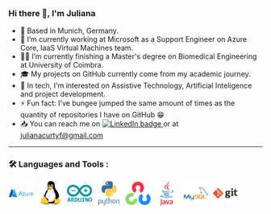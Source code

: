 
<img src="https://komarev.com/ghpvc/?username=julianacurtyf&style=flat-square&color=blue" alt=""/>

### Hi there 👋, I'm Juliana
- 📍  Based in Munich, Germany.
- 🔭 I’m currently working at Microsoft as a Support Engineer on Azure Core, IaaS Virtual Machines team.
- 👩‍🎓 I’m currently finishing a Master's degree on Biomedical Engineering at University of Coimbra.
- 🎓 My projects on GitHub currently come from my academic journey.
- 🎯 In tech, I'm interested on Assistive Technology, Artificial Inteligence and project development.
- ⚡ Fun fact: I've bungee jumped the same amount of times as the quantity of repositories I have on GitHub 😁
- 📥 You can reach me on <a href="https://www.linkedin.com/in/juliana-curty/">
    <img src = "https://img.shields.io/badge/LinkedIn-blue?logo=linkedin&logoColor=white&style=for-the-badge" alt="LinkedIn badge" width="70" height="20"/>
  </a>
  or at julianacurtyf@gmail.com
---

### :hammer_and_wrench: Languages and Tools :
<div>
  <img src="https://github.com/devicons/devicon/blob/master/icons/azure/azure-original-wordmark.svg" title="Azure" alt="Azure" width="50" height="50"/>&nbsp;
  <img src="https://github.com/devicons/devicon/blob/master/icons/linux/linux-original.svg" title="Linux"  alt="Linux" width="50" height="50"/>&nbsp;
  <img src="https://github.com/devicons/devicon/blob/master/icons/arduino/arduino-original-wordmark.svg" title="Arduino" alt="Arduino" width="50" height="50"/>&nbsp;
  <img src="https://github.com/devicons/devicon/blob/master/icons/python/python-original-wordmark.svg" title="Python" alt="Python" width="50" height="50"/>&nbsp;
  <img src="https://github.com/devicons/devicon/blob/master/icons/opencv/opencv-original.svg" title="OpenCV" alt="OpenCV" width="50" height="50"/>&nbsp;
  <img src="https://github.com/devicons/devicon/blob/master/icons/java/java-original-wordmark.svg" title="Java" alt="Java" width="50" height="50"/>&nbsp;
  <img src="https://github.com/devicons/devicon/blob/master/icons/mysql/mysql-original-wordmark.svg" title="MySQL"  alt="MySQL" width="50" height="50"/>&nbsp;
  <img src="https://github.com/devicons/devicon/blob/master/icons/git/git-original-wordmark.svg" title="Git" **alt="Git" width="50" height="50"/>

</div>
  
<!--
**blackmountainb/blackmountainb** is a ✨ _special_ ✨ repository because its `README.md` (this file) appears on your GitHub profile.
<h2 align="center"> Hi there, I'm Beatriz </h1>
<div align="center" id = "badges">
  <a href="https://www.linkedin.com/in/beatriz-negromonte/">
    <img src = "https://img.shields.io/badge/LinkedIn-blue?logo=linkedin&logoColor=white&style=for-the-badge" alt="LinkedIn badge"/>
  </a>
  
 </div>  

<!--
**julianacurtyf/julianacurtyf** is a ✨ _special_ ✨ repository because its `README.md` (this file) appears on your GitHub profile.

Here are some ideas to get you started:

- 🔭 I’m currently working on ...
- 🌱 I’m currently learning ...
- 👯 I’m looking to collaborate on ...
- 🤔 I’m looking for help with ...
- 💬 Ask me about ...
- 📫 How to reach me: ...
- 😄 Pronouns: ...
- ⚡ Fun fact: ...
-->

